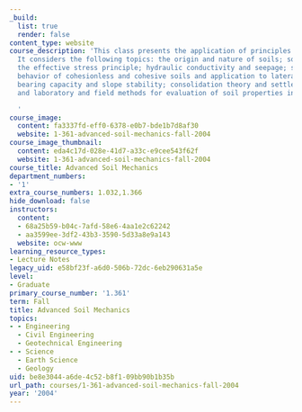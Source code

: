 ```yaml
---
_build:
  list: true
  render: false
content_type: website
course_description: 'This class presents the application of principles of soil mechanics.
  It considers the following topics: the origin and nature of soils; soil classification;
  the effective stress principle; hydraulic conductivity and seepage; stress-strain-strength
  behavior of cohesionless and cohesive soils and application to lateral earth stresses;
  bearing capacity and slope stability; consolidation theory and settlement analysis;
  and laboratory and field methods for evaluation of soil properties in design practice.

  '
course_image:
  content: fa3337fd-eff0-6378-e0b7-bde1b7d8af30
  website: 1-361-advanced-soil-mechanics-fall-2004
course_image_thumbnail:
  content: eda4c17d-028e-41d7-a33c-e9cee543f62f
  website: 1-361-advanced-soil-mechanics-fall-2004
course_title: Advanced Soil Mechanics
department_numbers:
- '1'
extra_course_numbers: 1.032,1.366
hide_download: false
instructors:
  content:
  - 68a25b59-b04c-7afd-58e6-4aa1e2c62242
  - aa3599ee-3df2-43b3-3590-5d33a8e9a143
  website: ocw-www
learning_resource_types:
- Lecture Notes
legacy_uid: e58bf23f-a6d0-506b-72dc-6eb290631a5e
level:
- Graduate
primary_course_number: '1.361'
term: Fall
title: Advanced Soil Mechanics
topics:
- - Engineering
  - Civil Engineering
  - Geotechnical Engineering
- - Science
  - Earth Science
  - Geology
uid: be8e3044-a6de-4c52-b8f1-09bb90b1b35b
url_path: courses/1-361-advanced-soil-mechanics-fall-2004
year: '2004'
---
```

